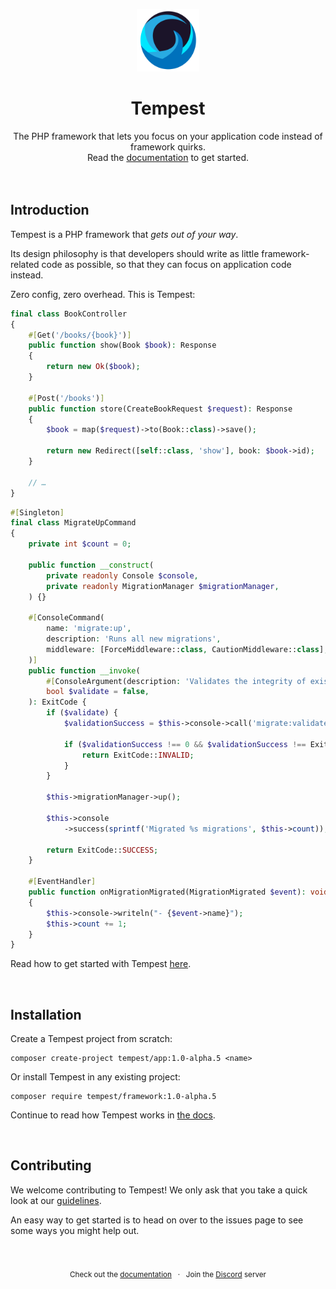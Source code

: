 <p align="center">
  <a href="https://tempestphp.com">
    <img src="https://github.com/tempestphp/.github/raw/refs/heads/main/.github/tempest-logo.svg" width="100" />
  </a>
</p>

<h1 align="center">Tempest</h1>
<div align="center">
  The PHP framework that lets you focus on your application code instead of framework quirks.
  <br />
  Read the <a href="https://tempestphp.com">documentation</a> to get started.
</div>

<br />
<br />

## Introduction

Tempest is a PHP framework that _gets out of your way_.

Its design philosophy is that developers should write as little framework-related code as possible, so that they can focus on application code instead.

Zero config, zero overhead. This is Tempest:

```php
final class BookController
{
    #[Get('/books/{book}')]
    public function show(Book $book): Response
    {
        return new Ok($book);
    }

    #[Post('/books')]
    public function store(CreateBookRequest $request): Response
    {
        $book = map($request)->to(Book::class)->save();

        return new Redirect([self::class, 'show'], book: $book->id);
    }

    // …
}
```

```php
#[Singleton]
final class MigrateUpCommand
{
    private int $count = 0;

    public function __construct(
        private readonly Console $console,
        private readonly MigrationManager $migrationManager,
    ) {}

    #[ConsoleCommand(
        name: 'migrate:up',
        description: 'Runs all new migrations',
        middleware: [ForceMiddleware::class, CautionMiddleware::class],
    )]
    public function __invoke(
        #[ConsoleArgument(description: 'Validates the integrity of existing migration files by checking if they have been tampered with.')]
        bool $validate = false,
    ): ExitCode {
        if ($validate) {
            $validationSuccess = $this->console->call('migrate:validate');

            if ($validationSuccess !== 0 && $validationSuccess !== ExitCode::SUCCESS) {
                return ExitCode::INVALID;
            }
        }

        $this->migrationManager->up();

        $this->console
            ->success(sprintf('Migrated %s migrations', $this->count));

        return ExitCode::SUCCESS;
    }

    #[EventHandler]
    public function onMigrationMigrated(MigrationMigrated $event): void
    {
        $this->console->writeln("- {$event->name}");
        $this->count += 1;
    }
}
```

Read how to get started with Tempest [here](https://tempestphp.com).

&nbsp;

## Installation

Create a Tempest project from scratch:

```
composer create-project tempest/app:1.0-alpha.5 <name>
```

Or install Tempest in any existing project:

```
composer require tempest/framework:1.0-alpha.5
```

Continue to read how Tempest works in [the docs](https://tempestphp.com).

&nbsp;

## Contributing

We welcome contributing to Tempest! We only ask that you take a quick look at our [guidelines](https://tempestphp.com/docs/internals/contributing/).

An easy way to get started is to head on over to the issues page to see some ways you might help out.

<p align="center">
	<br />
	<br />
	<sub>
		Check out the <a href="https://tempestphp.com">documentation</a>
		&nbsp;
		·
		&nbsp;
		Join the <a href="https://tempestphp.com/discord">Discord</a> server
  </sub>
</p>

